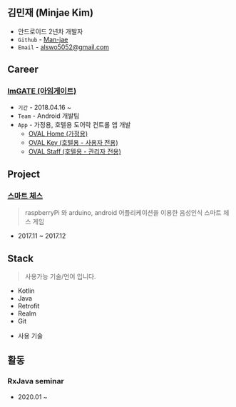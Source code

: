 ## **김민재** (Minjae Kim)
- 안드로이드 2년차 개발자 
- `Github` - [Man-jae](https://github.com/Man-jae)
- `Email` - alswo5052@gmail.com


## Career
### [ImGATE (아임게이트)](http://www.imgate.co.kr/)
* `기간` - 2018.04.16 ~
* `Team` - Android 개발팀
* `App` - 가정용, 호텔용 도어락 컨트롤 앱 개발
    * [OVAL Home (가정용)](https://play.google.com/store/apps/details?id=kr.co.imgate.home2.oval)
    * [OVAL Key (호텔용 - 사용자 전용)](https://play.google.com/store/apps/details?id=kr.co.imgate.hospitality.user2.oval)
    * [OVAL Staff (호텔용 - 관리자 전용)](https://play.google.com/store/apps/details?id=kr.co.imgate.hospitality.staff.oval)

## Project

### [스마트 체스](https://www.youtube.com/watch?v=zFee2g0167E)
> raspberryPi 와 arduino, android 어플리케이션을 이용한 음성인식 스마트 체스 게임
* 2017.11 ~ 2017.12
## Stack
> 사용가능 기술/언어 입니다.

- Kotlin
- Java
- Retrofit
- Realm
- Git

* 사용 기술



## 활동

### RxJava seminar
* 2020.01 ~
